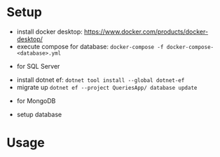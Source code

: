 # Setup

- install docker desktop: https://www.docker.com/products/docker-desktop/
- execute compose for database: `docker-compose -f docker-compose-<database>.yml`

* for SQL Server
- install dotnet ef: `dotnet tool install --global dotnet-ef`
- migrate up `dotnet ef --project QueriesApp/ database update`

* for MongoDB
- setup database

# Usage